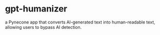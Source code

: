 # gpt-humanizer
a Pynecone app that converts AI-generated text into human-readable text, allowing users to bypass AI detection.
